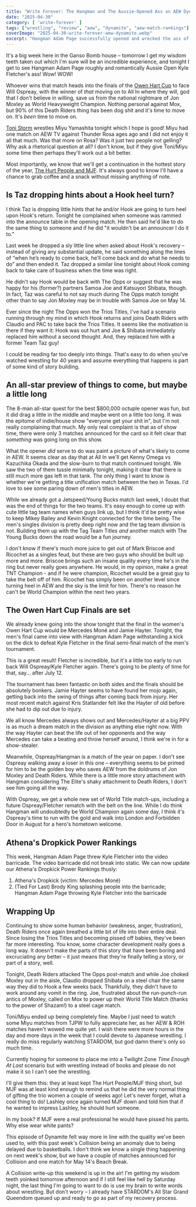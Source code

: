 ```yaml
---
title: "Write Forever: The Hangman and The Aussie-Opened Ass on AEW Dynamite for April 30"
date: "2025-04-30"
category: [ 'write-forever' ]
tags: ["wrestling", "review", "aew", "dynamite", "aew-match-rankings"]
coverImage: "2025-04-30-write-forever-aew-dynamite.webp"
excerpt: "Hangman Adam Page successfully opened and wrecked the ass of Kyle Fletcher on AEW Dynamite, earning him an Owen Hart Cup Finals match against Will Ospreay at Double or Nothing."
---
```


It's a big week here in the Ganso Bomb house – tomorrow I get my wisdom teeth taken out which I'm sure will be an incredible experience, and tonight I get to see Hangman Adam Page roughly and romantically Aussie Open Kyle Fletcher's ass! Wow! WOW!

Whoever wins that match heads into the finals of the [Owen Hart Cup](/posts/2025-04-06-write-forever-aew-dynasty) to face Will Ospreay, with the winner of _that_ moving on to All In where they will, god that I don't believe in willing, save us from the national nightmare of Jon Moxley as World Heavyweight Champion. Nothing personal against Mox, but 90% of this Death Riders thing has been dog shit and it's time to move on. It's _been_ time to move on.

[Toni Storm](/posts/2025-03-09-write-forever-aew-revolution) wrestles Miyu Yamashita tonight which I hope is good! Miyu had one match on AEW TV against Thunder Rosa ages ago and I did not enjoy it all that much. Was that more on Rosa? Was it just two people not gelling? Why ask a rhetorical question at all? I don't know, but if they give Toni/Miyu some time then perhaps they'll work out a bit better.

Most importantly, we know that we'll get a continuation in the hottest story of the year, [The Hurt People and MJF](/posts/2025-04-16-write-forever-aew-dynamite). It's always good to know I'll have a chance to grab coffee and a snack without missing anything of note.

## Is Taz dropping hints about a Hook heel turn?

I think Taz is dropping little hints that he and/or Hook are going to turn heel upon Hook's return. Tonight he complained when someone was rammed into the announce table in the opening match. He then said he'd like to do the same thing to someone and if he did "it wouldn't be an announcer I do it to."

Last week he dropped a sly little line when asked about Hook's recovery – instead of giving any substantial update, he said something along the lines of “when he’s ready to come back, he’ll come back and do what he needs to do” and then ended it. Taz dropped a similar line tonight about Hook coming back to take care of business when the time was right.

He didn't say Hook would be back with The Opps or suggest that he was happy for his (former?) partners Samoa Joe and Katsuyori Shibata, though. In fact, Taz was careful to not say much during The Opps match tonight other than to say Jon Moxley may be in trouble with Samoa Joe on May 14.

Ever since the night The Opps won the Trios Titles, I've had a scenario running through my mind in which Hook returns and joins Death Riders with Claudio and PAC to take back the Trios Titles. It seems like the motivation is there if they want it: Hook was out hurt and Joe & Shibata immediately replaced him without a second thought. And, they replaced him with a former Team Taz guy!

I could be reading far too deeply into things. That's easy to do when you've watched wrestling for 40 years and assume everything that happens is part of some kind of story building.

## An all-star preview of things to come, but maybe a little long

The 8-man all-star quest for the best $800,000 octuple opener was fun, but it did drag a little in the middle and maybe went on a little too long. It was the epitome of indie/house show "everyone get your shit in", but I'm not really complaining that much. My only real complaint is that as of show time, there were only 3 matches announced for the card so it felt clear that _something_ was going long on this show.

What the opener _did_ serve to do was paint a picture of what's likely to come in AEW. It seems clear as day that at All In we'll get Kenny Omega vs Kazuchika Okada and the slow-burn to that match continued tonight. We saw the two of them tussle minimally tonight, making it clear that there is still much more gas left in that tank. The only thing I want to know is whether we're getting a title unification match between the two in Texas. I'd love to see some paring down of men's titles in AEW.

While we already got a Jetspeed/Young Bucks match last week, I doubt that was the end of things for the two teams. It's easy enough to come up with cute little tag team names when guys link up, but I think it'd be pretty wise to keep Mikey Bailey and Kevin Knight connected for the time being. The men's singles division is pretty deep right now and the tag team division is not. Building them up with the Tag Team Titles _and_ another match with The Young Bucks down the road would be a fun journey.

I don't know if there's much more juice to get out of Mark Briscoe and Ricochet as a singles feud, but these are two guys who should be built up more and more. Briscoe brings such an insane quality every time he's in the ring but never really goes anywhere. He would, in my opinion, make a great TNT Champion - and if he were champion, Ricochet would be a great guy to take the belt off of him. Ricochet has simply been on another level since turning heel in AEW and the sky is the limit for him. There's no reason he can't be World Champion within the next two years.

## The Owen Hart Cup Finals are set

We already knew going into the show tonight that the final in the women's Owen Hart Cup would be Mercedes Moné and Jamie Hayter. Tonight, the men's final came into view with Hangman Adam Page withstanding a kick on the dick to defeat Kyle Fletcher in the final semi-final match of the men's tournament.

This is a great result! Fletcher is incredible, but it's a little too early to run back Will Ospreay/Kyle Fletcher again. There's going to be plenty of time for that, say... after July 12.

The tournament has been fantastic on both sides and the finals should be absolutely bonkers. Jamie Hayter seems to have found her mojo again, getting back into the swing of things after coming back from injury. Her most recent match against Kris Statlander felt like the Hayter of old before she had to dip out due to injury.

We all know Mercedes always shows out and Mercedes/Hayter at a big PPV is as much a dream match in the division as anything else right now. With the way Hayter can beat the life out of her opponents and the way Mercedes can take a beating and throw herself around, I think we're in for a show-stealer.

Meanwhile, Ospreay/Hangman is a match of the year on paper. I don't see Ospreay walking away a loser in this one – everything seems to be primed for him to be the golden boy who saves AEW from the doldrums of Jon Moxley and Death Riders. While there is a little more story attachment with Hangman considering The Elite's shaky attachment to Death Riders, I don't see him going all the way.

With Ospreay, we get a whole new set of World Title match-ups, including a future Ospreay/Fletcher rematch with the belt on the line. While I do think Hangman will undoubtedly be World Champion again some day, I think it's Ospreay's time to run with the gold and walk into London and Forbidden Door in August for a hero's hometown welcome.

## Athena's Dropkick Power Rankings

This week, Hangman Adam Page threw Kyle Fletcher into the video barricade. The video barricade did not break into static. We can now update our Athena's Dropkick Power Rankings thusly:

1. Athena's Dropkick (victim: Mercedes Moné)
2. (Tied For Last) Brody King splashing people into the barricade; Hangman Adam Page throwing Kyle Fletcher into the barricade

## Wrapping Up

Continuing to show some human behavior (weakness, anger, frustration), Death Riders once again breathed a little bit of life into their entire deal. Since losing the Trios Titles and becoming pissed off babies, they've been far more interesting. You know, some character development really goes a long way. It doesn't make the parts of this story that have been boring and excruciating any better – it just means that they're finally telling a story, or part of a story, well.

Tonight, Death Riders attacked The Opps post-match and while Joe choked Moxley out in the aisle, Claudio dropped Shibata on a steel chair the same way they did to Hook a few weeks back. Thankfully, they didn't have to work around any vomit in the ring. Joe, frustrated about the run-punch-run antics of Moxley, called on Mox to power up their World Title Match (thanks to the power of Shazam!) to a steel cage match.

Toni/Miyu ended up being completely fine. Maybe I just need to watch some Miyu matches from TJPW to fully appreciate her, as her AEW & ROH matches haven't wowed me quite yet. I wish there were more hours in the day and more days in the week that I could devote to Japanese wrestling. I really do miss regularly watching STARDOM, but god damn there's only so much time.

Currently hoping for someone to place me into a Twilight Zone _Time Enough At Last_ scenario but with wrestling instead of books and please do not make it so I can't see the wrestling.

I'll give them this: they at least kept The Hurt People/MJF thing short, but MJF was at least kind enough to remind us that he did the very normal thing of gifting the trio women a couple of weeks ago! Let's never forget, what a cool thing to do! Lashley once again turned MJF down and told him that if he wanted to impress Lashley, he should hurt someone.

In my book? If MJF were a real professional he would have pissed his pants. Why else wear white pants?

This episode of Dynamite felt way more in line with the quality we've been used to, with this past week's Collision being an anomaly due to being delayed due to basketballs. I don't think we know a single thing happening on next week's show, but we have a couple of matches announced for Collision and one match for May 14's Beach Break.

A Collision write-up this weekend is up in the air! I'm getting my wisdom teeth yoinked tomorrow afternoon and if I still feel like hell by Saturday night, the last thing I'm going to want to do is use my brain to write words about wrestling. But don't worry – I already have STARDOM's All Star Grand Queendom queued up and ready to go as part of my recovery process.
